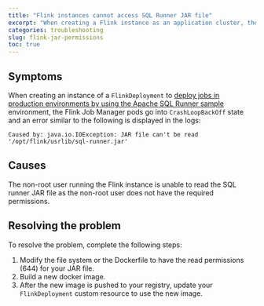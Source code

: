 ```yaml
---
title: "Flink instances cannot access SQL Runner JAR file"
excerpt: "When creating a Flink instance as an application cluster, the error `JAR file can't be read` is logged."
categories: troubleshooting
slug: flink-jar-permissions
toc: true
---
```


## Symptoms

When creating an instance of a `FlinkDeployment` to [deploy jobs in production environments by using the Apache SQL Runner sample](../../advanced/deploying-production) environment, the Flink Job Manager pods go into `CrashLoopBackOff` state and an error similar to the following is displayed in the logs:

```shell
Caused by: java.io.IOException: JAR file can't be read '/opt/flink/usrlib/sql-runner.jar'
```

## Causes

The non-root user running the Flink instance is unable to read the SQL runner JAR file as the non-root user does not have the required permissions.

## Resolving the problem

To resolve the problem, complete the following steps:

1. Modify the file system or the Dockerfile to have the read permissions (644) for your JAR file.
2. Build a new docker image.
3. After the new image is pushed to your registry, update your `FlinkDeployment` custom resource to use the new image.